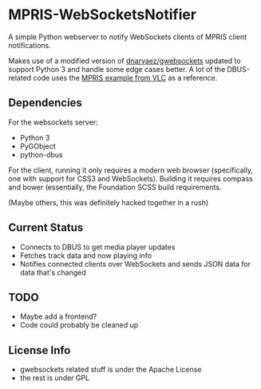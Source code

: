 # MPRIS-WebSocketsNotifier

A simple Python webserver to notify WebSockets clients of MPRIS client notifications.

Makes use of a modified version of [dnarvaez/gwebsockets](https://github.com/dnarvaez/gwebsockets) updated to support Python 3 and handle some edge cases better. A lot of the DBUS-related code uses the [MPRIS example from VLC](https://www.videolan.org/developers/vlc/extras/misc/mpris.py) as a reference.

## Dependencies

For the websockets server:

- Python 3
- PyGObject
- python-dbus

For the client, running it only requires a modern web browser (specifically, one with support for CSS3 and WebSockets). Building it requires compass 
and bower (essentially, the Foundation SCSS build requirements.

(Maybe others, this was definitely hacked together in a rush)

## Current Status
- Connects to DBUS to get media player updates
- Fetches track data and now playing info
- Notifies connected clients over WebSockets and sends JSON data for data that's changed

## TODO
- Maybe add a frontend?
- Code could probably be cleaned up

## License Info
- gwebsockets related stuff is under the Apache License
- the rest is under GPL
